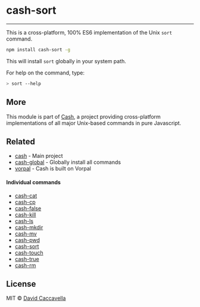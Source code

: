 # cash-sort

---


This is a cross-platform, 100% ES6 implementation of the Unix `sort` command.

```bash
npm install cash-sort -g
```

This will install `sort` globally in your system path.

For help on the command, type:

```bash
> sort --help
```

## More

This module is part of [Cash](https://github.com/dthree/cash), a project providing cross-platform implementations of all major Unix-based commands in pure Javascript.


## Related

- [cash](https://github.com/dthree/cash) - Main project
- [cash-global](https://npmjs.com/package/cash-global) - Globally install all commands
- [vorpal](https://github.com/dthree/vorpal) - Cash is built on Vorpal

#### Individual commands

- [cash-cat](https://npmjs.com/package/cash-cat)
- [cash-cp](https://npmjs.com/package/cash-cp)
- [cash-false](https://npmjs.com/package/cash-false)
- [cash-kill](https://npmjs.com/package/cash-kill)
- [cash-ls](https://npmjs.com/package/cash-ls)
- [cash-mkdir](https://npmjs.com/package/cash-mkdir)
- [cash-mv](https://npmjs.com/package/cash-mv)
- [cash-pwd](https://npmjs.com/package/cash-pwd)
- [cash-sort](https://npmjs.com/package/cash-sort)
- [cash-touch](https://npmjs.com/package/cash-touch)
- [cash-true](https://npmjs.com/package/cash-true)
- [cash-rm](https://npmjs.com/package/cash-rm)


## License

MIT © [David Caccavella](https://github.com/dthree)
